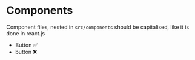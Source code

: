 # Components

Component files, nested in `src/components` should be capitalised, like it is done in react.js

- Button ✅
- button ❌